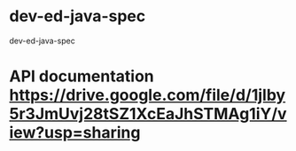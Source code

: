 # dev-ed-java-spec

dev-ed-java-spec
# API documentation https://drive.google.com/file/d/1jlby5r3JmUvj28tSZ1XcEaJhSTMAg1iY/view?usp=sharing
